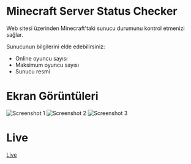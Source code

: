 # Minecraft Server Status Checker
Web sitesi üzerinden Minecraft'taki sunucu durumunu kontrol etmenizi sağlar.

Sunucunun bilgilerini elde edebilirsiniz:
- Online oyuncu sayısı
- Maksimum oyuncu sayısı
- Sunucu resmi

# Ekran Görüntüleri
![Screenshot 1](https://raw.githubusercontent.com/barisceylann/minecraft-server-status-checker/main/Readme/SS-1.jpg)
![Screenshot 2](https://raw.githubusercontent.com/barisceylann/minecraft-server-status-checker/main/Readme/SS-2.jpg)
![Screenshot 3](https://raw.githubusercontent.com/barisceylann/minecraft-server-status-checker/main/Readme/SS-3.jpg)

# Live
[Live](https://barisceylann.github.io/minecraft-server-status-checker/)
